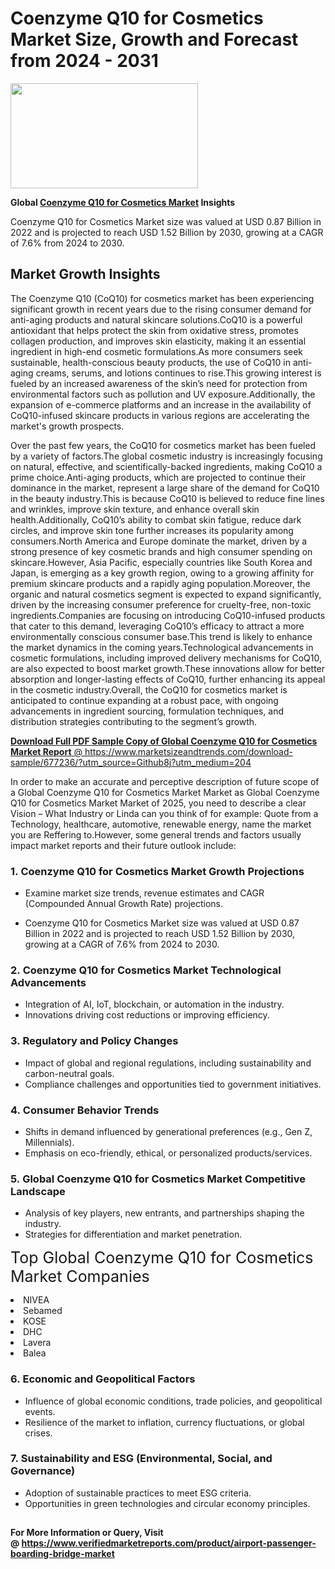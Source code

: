 <H1>Coenzyme Q10 for Cosmetics Market Size, Growth and Forecast from 2024 - 2031</H1><img class="aligncenter size-medium wp-image-584254" src="https://thirdeyenews.in/wp-content/uploads/2024/09/Global-Market-Research-300x168.jpeg" alt="" width="300" height="168" /><p><strong>Global&nbsp;<a href="https://www.marketsizeandtrends.com/download-sample/677236/?utm_source=Github8j?utm_medium=204">Coenzyme Q10 for Cosmetics Market</a> Insights</strong></p><p>Coenzyme Q10 for Cosmetics Market size was valued at USD 0.87 Billion in 2022 and is projected to reach USD 1.52 Billion by 2030, growing at a CAGR of 7.6% from 2024 to 2030.</p><p><h2>Market Growth Insights</h2> <p>The Coenzyme Q10 (CoQ10) for cosmetics market has been experiencing significant growth in recent years due to the rising consumer demand for anti-aging products and natural skincare solutions.CoQ10 is a powerful antioxidant that helps protect the skin from oxidative stress, promotes collagen production, and improves skin elasticity, making it an essential ingredient in high-end cosmetic formulations.As more consumers seek sustainable, health-conscious beauty products, the use of CoQ10 in anti-aging creams, serums, and lotions continues to rise.This growing interest is fueled by an increased awareness of the skin’s need for protection from environmental factors such as pollution and UV exposure.Additionally, the expansion of e-commerce platforms and an increase in the availability of CoQ10-infused skincare products in various regions are accelerating the market's growth prospects.</p> <p><a href="#"></a></p> <p>Over the past few years, the CoQ10 for cosmetics market has been fueled by a variety of factors.The global cosmetic industry is increasingly focusing on natural, effective, and scientifically-backed ingredients, making CoQ10 a prime choice.Anti-aging products, which are projected to continue their dominance in the market, represent a large share of the demand for CoQ10 in the beauty industry.This is because CoQ10 is believed to reduce fine lines and wrinkles, improve skin texture, and enhance overall skin health.Additionally, CoQ10’s ability to combat skin fatigue, reduce dark circles, and improve skin tone further increases its popularity among consumers.North America and Europe dominate the market, driven by a strong presence of key cosmetic brands and high consumer spending on skincare.However, Asia Pacific, especially countries like South Korea and Japan, is emerging as a key growth region, owing to a growing affinity for premium skincare products and a rapidly aging population.Moreover, the organic and natural cosmetics segment is expected to expand significantly, driven by the increasing consumer preference for cruelty-free, non-toxic ingredients.Companies are focusing on introducing CoQ10-infused products that cater to this demand, leveraging CoQ10’s efficacy to attract a more environmentally conscious consumer base.This trend is likely to enhance the market dynamics in the coming years.Technological advancements in cosmetic formulations, including improved delivery mechanisms for CoQ10, are also expected to boost market growth.These innovations allow for better absorption and longer-lasting effects of CoQ10, further enhancing its appeal in the cosmetic industry.Overall, the CoQ10 for cosmetics market is anticipated to continue expanding at a robust pace, with ongoing advancements in ingredient sourcing, formulation techniques, and distribution strategies contributing to the segment’s growth.<p><a href="#"></p><p><span class=""><strong>Download Full PDF Sample Copy of Global Coenzyme Q10 for Cosmetics Market Report</strong> @ <a href="https://www.marketsizeandtrends.com/download-sample/677236/?utm_source=Github8j?utm_medium=204" target="_blank">https://www.marketsizeandtrends.com/download-sample/677236/?utm_source=Github8j?utm_medium=204</a></span></p><p>In order to make an accurate and perceptive description of future scope of a Global&nbsp;Coenzyme Q10 for Cosmetics Market Market as Global&nbsp;Coenzyme Q10 for Cosmetics Market Market of 2025, you need to describe a clear Vision &ndash; What Industry or Linda can you think of for example: Quote from a Technology, healthcare, automotive, renewable energy, name the market you are Reffering to.However, some general trends and factors usually impact market reports and their future outlook include:</p><h3>1.&nbsp;<strong>Coenzyme Q10 for Cosmetics Market Growth Projections</strong></h3><ul><li>Examine market size trends, revenue estimates and CAGR (Compounded Annual Growth Rate) projections.</li><li><p>Coenzyme Q10 for Cosmetics Market size was valued at USD 0.87 Billion in 2022 and is projected to reach USD 1.52 Billion by 2030, growing at a CAGR of 7.6% from 2024 to 2030.</p></li></ul><h3>2.&nbsp;<strong>Coenzyme Q10 for Cosmetics Market Technological Advancements</strong></h3><ul><li>Integration of AI, IoT, blockchain, or automation in the industry.</li><li>Innovations driving cost reductions or improving efficiency.</li></ul><h3>3.&nbsp;<strong>Regulatory and Policy Changes</strong></h3><ul><li>Impact of global and regional regulations, including sustainability and carbon-neutral goals.</li><li>Compliance challenges and opportunities tied to government initiatives.</li></ul><h3>4.&nbsp;<strong>Consumer Behavior Trends</strong></h3><ul><li>Shifts in demand influenced by generational preferences (e.g., Gen Z, Millennials).</li><li>Emphasis on eco-friendly, ethical, or personalized products/services.</li></ul><h3>5.&nbsp;<strong>Global Coenzyme Q10 for Cosmetics Market Competitive Landscape</strong></h3><ul><li>Analysis of key players, new entrants, and partnerships shaping the industry.</li><li>Strategies for differentiation and market penetration.</li></ul><p data-pm-slice="1 1 []"><span style="color: inherit; font-family: inherit; font-size: 25px;">Top Global Coenzyme Q10 for Cosmetics Market Companies</span></p><div class="" data-test-id=""><p><li>NIVEA</li><li> Sebamed</li><li> KOSE</li><li> DHC</li><li> Lavera</li><li> Balea</li></p></div><h3>6.&nbsp;<strong>Economic and Geopolitical Factors</strong></h3><ul><li>Influence of global economic conditions, trade policies, and geopolitical events.</li><li>Resilience of the market to inflation, currency fluctuations, or global crises.</li></ul><h3>7.&nbsp;<strong>Sustainability and ESG (Environmental, Social, and Governance)</strong></h3><ul><li>Adoption of sustainable practices to meet ESG criteria.</li><li>Opportunities in green technologies and circular economy principles.</li></ul><h2><strong style="font-size: 14px;">For More Information or Query, Visit @&nbsp;</strong><a style="background-color: #ffffff; font-size: 14px;" href="https://www.marketsizeandtrends.com/report/coenzyme-q10-for-cosmetics-market/" target="_blank">https://www.verifiedmarketreports.com/product/airport-passenger-boarding-bridge-market</a></h2>